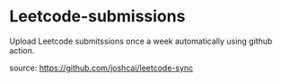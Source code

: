# Leetcode-submissions

Upload Leetcode submitssions once a week automatically using github action.


source: https://github.com/joshcai/leetcode-sync
